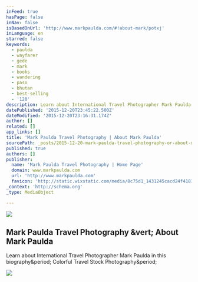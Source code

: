 ```yaml
---
inFeed: true
hasPage: false
inNav: false
isBasedOnUrl: 'http://www.markpaulda.com/#!about-mark/potxj'
inLanguage: en
starred: false
keywords:
  - paulda
  - wayfarer
  - gede
  - mark
  - books
  - wandering
  - paso
  - bhutan
  - best-selling
  - '120'
description: Learn about International Travel Photographer Mark Paulda in this biography. Colorful Travel Stock Photography.
datePublished: '2015-12-20T23:45:22.500Z'
dateModified: '2015-12-20T23:16:31.174Z'
author: []
related: []
app_links: []
title: 'Mark Paulda Travel Photography | About Mark Paulda'
sourcePath: _posts/2015-12-20-mark-paulda-travel-photography-or-about-mark-paulda.md
published: true
authors: []
publisher:
  name: 'Mark Paulda Travel Photography | Home Page'
  domain: www.markpaulda.com
  url: 'http://www.markpaulda.com'
  favicon: 'http://static.wixstatic.com/media/8c75d1_1431245cacd24f41813d05b3e8fd717f.png/v1/fill/w_16%2Ch_16%2Clg_1/8c75d1_1431245cacd24f41813d05b3e8fd717f.png'
_context: 'http://schema.org'
_type: MediaObject

---
```

![](https://the-grid-user-content.s3-us-west-2.amazonaws.com/727f7057-b6a6-49c0-b93d-4a3e31e939f6.png)

<article style=""><h1>Mark Paulda Travel Photography &amp;vert; About Mark Paulda</h1><p>Learn about International Travel Photographer Mark Paulda in this biography&amp;period; Colorful Travel Stock Photography&amp;period;</p><img src="https://static.wixstatic.com/media/8c75d1_f6a0acb65443461ab8ac44553aa45ccb.jpg_srz_2500_1407_85_22_0.50_1.20_0.00_jpg_srz" /></article>